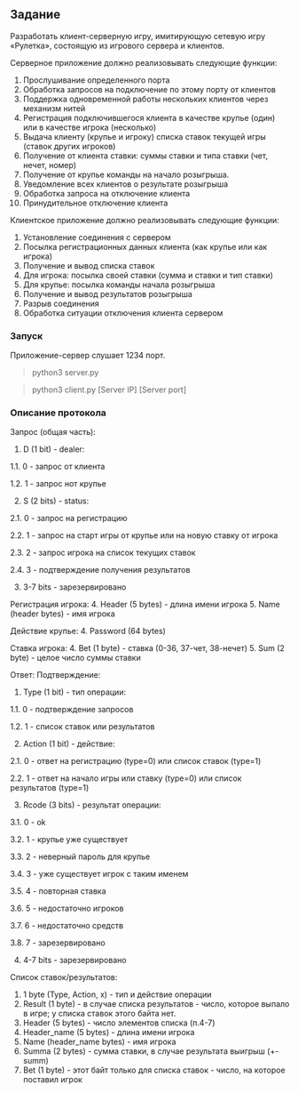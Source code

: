 ## Задание

Разработать клиент-серверную игру, имитирующую сетевую
игру «Рулетка», состоящую из игрового сервера и клиентов.

Серверное приложение должно реализовывать следующие функции:
1) Прослушивание определенного порта
2) Обработка запросов на подключение по этому порту от клиентов
3) Поддержка одновременной работы нескольких клиентов через механизм нитей
4) Регистрация подключившегося клиента в качестве крупье (один) или
в качестве игрока (несколько)
5) Выдача клиенту (крупье и игроку) списка ставок текущей игры (ставок других игроков)
6) Получение от клиента ставки: суммы ставки и типа ставки (чет, нечет, номер)
7) Получение от крупье команды на начало розыгрыша.
8) Уведомление всех клиентов о результате розыгрыша
9) Обработка запроса на отключение клиента
10) Принудительное отключение клиента 

Клиентское приложение должно реализовывать следующие функции: 
1) Установление соединения с сервером
2) Посылка регистрационных данных клиента (как крупье или как игрока)
3) Получение и вывод списка ставок
4) Для игрока: посылка своей ставки (сумма и ставки и тип ставки)
5) Для крупье: посылка команды начала розыгрыша
6) Получение и вывод результатов розыгрыша
7) Разрыв соединения
8) Обработка ситуации отключения клиента сервером

### Запуск
Приложение-сервер слушает 1234 порт.
>python3 server.py

>python3 client.py [Server IP] [Server port]

### Описание протокола
Запрос (общая часть):
1. D (1 bit) - dealer:

1.1. 0 - запрос от клиента

1.2. 1 - запрос нот крупье 

2. S (2 bits) - status:

2.1. 0 - запрос на регистрацию

2.2. 1 - запрос на старт игры от крупье или на новую ставку от игрока

2.3. 2 - запрос игрока на список текущих ставок

2.4. 3 - подтверждение получения результатов

3. 3-7 bits - зарезервировано

Регистрация игрока:
4. Header (5 bytes) - длина имени игрока
5. Name (header bytes) - имя игрока

Действие крупье:
4. Password (64 bytes) 

Ставка игрока:
4. Bet (1 byte) - ставка (0-36, 37-чет, 38-нечет)
5. Sum (2 byte) - целое число суммы ставки

Ответ:
Подтверждение:
1. Type (1 bit) - тип операции:

1.1. 0 - подтверждение запросов

1.2. 1 - список ставок или результатов

2. Action (1 bit) - действие:

2.1. 0 - ответ на регистрацию (type=0) или список ставок (type=1)

2.2. 1 - ответ на начало игры или ставку (type=0) или список результатов (type=1)

3. Rcode (3 bits) - результат операции:

3.1. 0 - ok

3.2. 1 - крупье уже существует

3.3. 2 - неверный пароль для крупье

3.4. 3 - уже существует игрок с таким именем

3.5. 4 - повторная ставка

3.6. 5 - недостаточно игроков

3.7. 6 - недостаточно средств

3.8. 7 - зарезервировано

4. 4-7 bits - зарезервировано

Список ставок/результатов:
1. 1 byte (Type, Action, x) - тип и действие операции
2. Result (1 byte) - в случае списка результатов - число, которое выпало в игре; у списка ставок этого байта нет.
3. Header (5 bytes) - число элементов списка (п.4-7)
4. Header_name (5 bytes) - длина имени игрока
5. Name (header_name bytes) - имя игрока
6. Summa (2 bytes) - сумма ставки, в случае результата выигрыш (+-summ)
7. Bet (1 byte) - этот байт только для списка ставок - число, на которое поставил игрок

